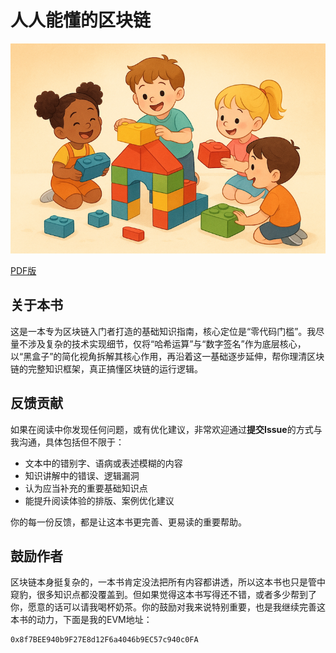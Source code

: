# 人人能懂的区块链

<img src="./aigc/readme.png" alt="readme" style="zoom:150%;"/>

[PDF版](https://github.com/zxh0/blockchain-book/releases)



## 关于本书

这是一本专为区块链入门者打造的基础知识指南，核心定位是“零代码门槛”。我尽量不涉及复杂的技术实现细节，仅将“哈希运算”与“数字签名”作为底层核心，以“黑盒子”的简化视角拆解其核心作用，再沿着这一基础逐步延伸，帮你理清区块链的完整知识框架，真正搞懂区块链的运行逻辑。



## 反馈贡献

如果在阅读中你发现任何问题，或有优化建议，非常欢迎通过**提交Issue**的方式与我沟通，具体包括但不限于：

- 文本中的错别字、语病或表述模糊的内容
- 知识讲解中的错误、逻辑漏洞
- 认为应当补充的重要基础知识点
- 能提升阅读体验的排版、案例优化建议

你的每一份反馈，都是让这本书更完善、更易读的重要帮助。



## 鼓励作者

区块链本身挺复杂的，一本书肯定没法把所有内容都讲透，所以这本书也只是管中窥豹，很多知识点都没覆盖到。但如果觉得这本书写得还不错，或者多少帮到了你，愿意的话可以请我喝杯奶茶。你的鼓励对我来说特别重要，也是我继续完善这本书的动力，下面是我的EVM地址：

```
0x8f7BEE940b9F27E8d12F6a4046b9EC57c940c0FA
```

